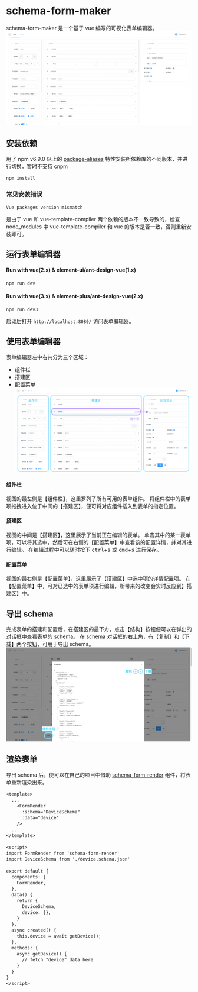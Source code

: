 # schema-form-maker
schema-form-maker 是一个基于 vue 编写的可视化表单编辑器。
![编辑器截屏](/public/readme/screenshot.png)

## 安装依赖
用了 npm v6.9.0 以上的 [package-aliases](https://github.com/npm/rfcs/blob/latest/implemented/0001-package-aliases.md#rationale-and-alternatives) 特性安装所依赖库的不同版本，并进行切换，暂时不支持 cnpm
```
npm install
```
### 常见安装错误
```
Vue packages version mismatch
```
是由于 vue 和 vue-template-compiler 两个依赖的版本不一致导致的，检查 node_modules 中 vue-template-compiler 和 vue 的版本是否一致，否则重新安装即可。

## 运行表单编辑器
#### Run with vue(2.x) & element-ui/ant-design-vue(1.x)
```
npm run dev
```
#### Run with vue(3.x) & element-plus/ant-design-vue(2.x)
```
npm run dev3
```
启动后打开 `http://localhost:8080/` 访问表单编辑器。

## 使用表单编辑器
表单编辑器左中右共分为三个区域：
- 组件栏
- 搭建区
- 配置菜单
![编辑器视图分区](/public/readme/editor-view.png)
#### 组件栏
视图的最左侧是【组件栏】，这里罗列了所有可用的表单组件。
将组件栏中的表单项拖拽进入位于中间的【搭建区】，便可将对应组件插入到表单的指定位置。
#### 搭建区
视图的中间是【搭建区】，这里展示了当前正在编辑的表单。
单击其中的某一表单项，可以将其选中，然后可在右侧的【配置菜单】中查看该的配置详情，并对其进行编辑。
在编辑过程中可以随时按下 <kbd>ctrl</kbd>+<kbd>s</kbd> 或 <kbd>cmd</kbd>+<kbd>s</kbd> 进行保存。
#### 配置菜单
视图的最右侧是【配置菜单】，这里展示了【搭建区】中选中项的详情配置项。
在【配置菜单】中，可对已选中的表单项进行编辑，所带来的改变会实时反应到】搭建区】中。
## 导出 schema
完成表单的搭建和配置后，在搭建区的最下方，点击【结构】按钮便可以在弹出的对话框中查看表单的 schema。
在 schema 对话框的右上角，有【复制】和【下载】两个按钮，可用于导出 schema。
![导出 schema](/public/readme/export-schema.png)
## 渲染表单
导出 schema 后，便可以在自己的项目中借助 [schema-form-render](http://www.npmjs.com/package/schema-form-render) 组件，将表单重新渲染出来。
```vue
<template>
  ...
    <FormRender
      :schema="DeviceSchema"
      :data="device"
    />
  ...
</template>

<script>
import FormRender from 'schema-form-render'
import DeviceSchema from './device.schema.json'

export default {
  components: {
    FormRender,
  },
  data() {
    return {
      DeviceSchema,
      device: {},
    }
  },
  async created() {
    this.device = await getDevice();
  },
  methods: {
    async getDevice() {
      // fetch "device" data here
    }
  }
}
</script>
```

<!-- ### 启动本地服务器
启动本地监听服务后，切换到本地服务模式（导航条左上角按钮切换），可直接编辑指定目录中的所有 schema 文件
#### 安装 server 依赖
进入 server 目录安装依赖
```
cd server
npm install
```
#### Serve with vue(2.x) & element-ui/ant-design-vue(1.x)
```
npm run serve
```
#### Serve with vue(3.x) & element-plus/ant-design-vue(2.x)
```
npm run serve3
``` -->
